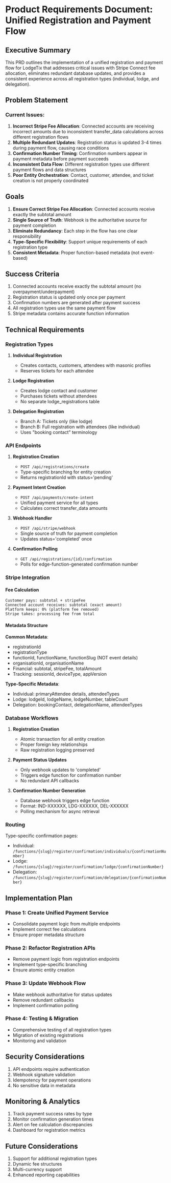 # Product Requirements Document: Unified Registration and Payment Flow

## Executive Summary

This PRD outlines the implementation of a unified registration and payment flow for LodgeTix that addresses critical issues with Stripe Connect fee allocation, eliminates redundant database updates, and provides a consistent experience across all registration types (individual, lodge, and delegation).

## Problem Statement

### Current Issues:
1. **Incorrect Stripe Fee Allocation**: Connected accounts are receiving incorrect amounts due to inconsistent transfer_data calculations across different registration flows
2. **Multiple Redundant Updates**: Registration status is updated 3-4 times during payment flow, causing race conditions
3. **Confirmation Number Timing**: Confirmation numbers appear in payment metadata before payment succeeds
4. **Inconsistent Data Flow**: Different registration types use different payment flows and data structures
5. **Poor Entity Orchestration**: Contact, customer, attendee, and ticket creation is not properly coordinated

## Goals

1. **Ensure Correct Stripe Fee Allocation**: Connected accounts receive exactly the subtotal amount
2. **Single Source of Truth**: Webhook is the authoritative source for payment completion
3. **Eliminate Redundancy**: Each step in the flow has one clear responsibility
4. **Type-Specific Flexibility**: Support unique requirements of each registration type
5. **Consistent Metadata**: Proper function-based metadata (not event-based)

## Success Criteria

1. Connected accounts receive exactly the subtotal amount (no overpayment/underpayment)
2. Registration status is updated only once per payment
3. Confirmation numbers are generated after payment success
4. All registration types use the same payment flow
5. Stripe metadata contains accurate function information

## Technical Requirements

### Registration Types

1. **Individual Registration**
   - Creates contacts, customers, attendees with masonic profiles
   - Reserves tickets for each attendee

2. **Lodge Registration**
   - Creates lodge contact and customer
   - Purchases tickets without attendees
   - No separate lodge_registrations table

3. **Delegation Registration**
   - Branch A: Tickets only (like lodge)
   - Branch B: Full registration with attendees (like individual)
   - Uses "booking contact" terminology

### API Endpoints

1. **Registration Creation**
   - `POST /api/registrations/create`
   - Type-specific branching for entity creation
   - Returns registrationId with status='pending'

2. **Payment Intent Creation**
   - `POST /api/payments/create-intent`
   - Unified payment service for all types
   - Calculates correct transfer_data amounts

3. **Webhook Handler**
   - `POST /api/stripe/webhook`
   - Single source of truth for payment completion
   - Updates status='completed' once

4. **Confirmation Polling**
   - `GET /api/registrations/{id}/confirmation`
   - Polls for edge-function-generated confirmation number

### Stripe Integration

#### Fee Calculation
```
Customer pays: subtotal + stripeFee
Connected account receives: subtotal (exact amount)
Platform keeps: 0% (platform fee removed)
Stripe takes: processing fee from total
```

#### Metadata Structure

**Common Metadata**:
- registrationId
- registrationType
- functionId, functionName, functionSlug (NOT event details)
- organisationId, organisationName
- Financial: subtotal, stripeFee, totalAmount
- Tracking: sessionId, deviceType, appVersion

**Type-Specific Metadata**:
- Individual: primaryAttendee details, attendeeTypes
- Lodge: lodgeId, lodgeName, lodgeNumber, tableCount
- Delegation: bookingContact, delegationName, attendeeTypes

### Database Workflows

1. **Registration Creation**
   - Atomic transaction for all entity creation
   - Proper foreign key relationships
   - Raw registration logging preserved

2. **Payment Status Updates**
   - Only webhook updates to 'completed'
   - Triggers edge function for confirmation number
   - No redundant API callbacks

3. **Confirmation Number Generation**
   - Database webhook triggers edge function
   - Format: IND-XXXXXX, LDG-XXXXXX, DEL-XXXXXX
   - Polling mechanism for async retrieval

### Routing

Type-specific confirmation pages:
- Individual: `/functions/{slug}/register/confirmation/individuals/{confirmationNumber}`
- Lodge: `/functions/{slug}/register/confirmation/lodge/{confirmationNumber}`
- Delegation: `/functions/{slug}/register/confirmation/delegation/{confirmationNumber}`

## Implementation Plan

### Phase 1: Create Unified Payment Service
- Consolidate payment logic from multiple endpoints
- Implement correct fee calculations
- Ensure proper metadata structure

### Phase 2: Refactor Registration APIs
- Remove payment logic from registration endpoints
- Implement type-specific branching
- Ensure atomic entity creation

### Phase 3: Update Webhook Flow
- Make webhook authoritative for status updates
- Remove redundant callbacks
- Implement confirmation polling

### Phase 4: Testing & Migration
- Comprehensive testing of all registration types
- Migration of existing registrations
- Monitoring and validation

## Security Considerations

1. API endpoints require authentication
2. Webhook signature validation
3. Idempotency for payment operations
4. No sensitive data in metadata

## Monitoring & Analytics

1. Track payment success rates by type
2. Monitor confirmation generation times
3. Alert on fee calculation discrepancies
4. Dashboard for registration metrics

## Future Considerations

1. Support for additional registration types
2. Dynamic fee structures
3. Multi-currency support
4. Enhanced reporting capabilities